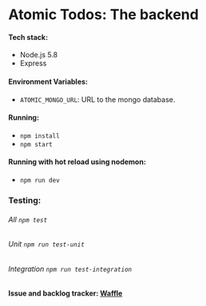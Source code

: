 # Atomic Todos: The backend

#### Tech stack:
- Node.js 5.8
- Express

#### Environment Variables:
- `ATOMIC_MONGO_URL`: URL to the mongo database.

#### Running:
 - `npm install`
 - `npm start`

#### Running with hot reload using nodemon:
- `npm run dev`

### Testing:
###### All `npm test`
###### Unit `npm run test-unit`
###### Integration `npm run test-integration`

#### Issue and backlog tracker: [Waffle](https://waffle.io/othman853/atomic-todos-backend)
